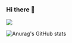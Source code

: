### Hi there 👋

<img src="https://capsule-render.vercel.app/api?type=soft&color=auto&height=300&section=header&text=이택승%20소개&fontSize=90" />

![Anurag's GitHub stats](https://github-readme-stats.vercel.app/api?username=LEETAKESEUNG&hide=contribs,prs&show_icons=true&theme=graywhite)

